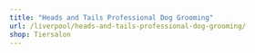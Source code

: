 ```yaml
---
title: "Heads and Tails Professional Dog Grooming"
url: /liverpool/heads-and-tails-professional-dog-grooming/
shop: Tiersalon
---
```

